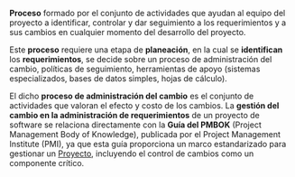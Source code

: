 **Proceso** formado por el conjunto de actividades que ayudan al equipo del proyecto a identificar, controlar y dar seguimiento a los requerimientos y a sus cambios en cualquier momento del desarrollo del proyecto. 

Este **proceso** requiere una etapa de **planeación**, en la cual se **identifican** los **requerimientos**, se decide sobre un proceso de administración del cambio, políticas de seguimiento, herramientas de apoyo (sistemas especializados, bases de datos simples, hojas de cálculo). 

El dicho **proceso de administración del cambio** es el conjunto de actividades que valoran el efecto y costo de los cambios. La **gestión del cambio en la administración de requerimientos** de un proyecto de software se relaciona directamente con la **Guía del PMBOK** (Project Management Body of Knowledge), publicada por el Project Management Institute (PMI), ya que esta guía proporciona un marco estandarizado para gestionar un [Proyecto](/MSI/PMBOK/Proyecto), incluyendo el control de cambios como un componente crítico.
